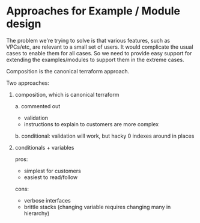 # Approaches for Example / Module design

The problem we're trying to solve is that various features, such as VPCs/etc, are relevant to a
small set of users. It would complicate the usual cases to enable them for all cases. So we need to
provide easy support for extending the examples/modules to support them in the extreme cases.

Composition is the canonical terraform approach.

Two approaches:

1. composition, which is canonical terraform

    a. commented out
    - validation
    - instructions to explain to customers are more complex

    b. conditional: validation will work, but hacky 0 indexes around in places

2. conditionals + variables

    pros:
    - simplest for customers
    - easiest to read/follow

   cons:
     - verbose interfaces
     - brittle stacks (changing variable requires changing many in hierarchy)
